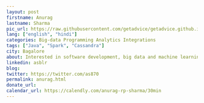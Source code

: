 ```yaml
---  
layout: post
firstname: Anurag
lastname: Sharma
pic_url: https://raw.githubusercontent.com/getadvice/getadvice.github.io/master/assets/profile-pics/anurag.jpg
lang: ["english", "hindi"]  
categories: Big-data Programming Analytics Integrations
tags: ["Java", "Spark", "Cassandra"]
city: Bagalore
about: Interested in software development, big data and machine learning. Likes to explore new technologies. 
linkedin: asblr
blog:  
twitter: https://twitter.com/as870
permalink: anurag.html
donate_url: 
calendar_url: https://calendly.com/anurag-rp-sharma/30min
---
```

